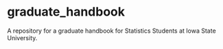 # graduate_handbook
A repository for a graduate handbook for Statistics Students at Iowa State University. 
